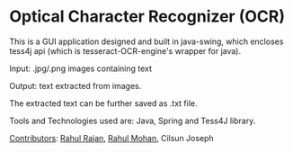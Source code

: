 # Optical Character Recognizer (OCR)

This is a GUI application designed and built in java-swing, which encloses tess4j api (which is tesseract-OCR-engine's wrapper for java).

Input: .jpg/.png images containing text

Output: text extracted from images.


The extracted text can be further saved as .txt file.

Tools and Technologies used are: Java, Spring and Tess4J library.


<ins>Contributors</ins>: [Rahul Rajan](https://github.com/rahul96rajan), [Rahul Mohan](https://github.com/rahulmohan995), Cilsun Joseph

